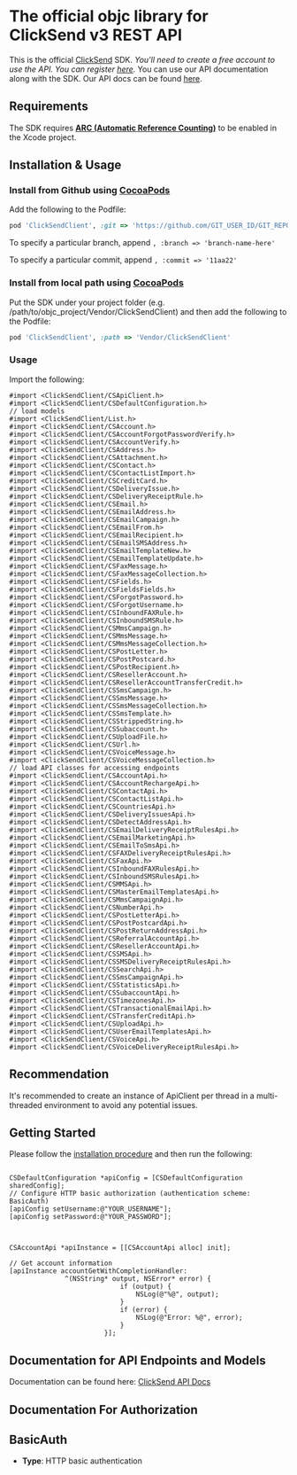 # The official objc library for ClickSend v3 REST API

 This is the official [ClickSend](https://clicksend.com) SDK.  *You'll need to create a free account to use the API. You can register [here](https://www.clicksend.com/signup).*  You can use our API documentation along with the SDK. Our API docs can be found [here](https://developers.clicksend.com). 

## Requirements

The SDK requires [**ARC (Automatic Reference Counting)**](http://stackoverflow.com/questions/7778356/how-to-enable-disable-automatic-reference-counting) to be enabled in the Xcode project.

## Installation & Usage
### Install from Github using [CocoaPods](https://cocoapods.org/)

Add the following to the Podfile:

```ruby
pod 'ClickSendClient', :git => 'https://github.com/GIT_USER_ID/GIT_REPO_ID.git'
```

To specify a particular branch, append `, :branch => 'branch-name-here'`

To specify a particular commit, append `, :commit => '11aa22'`

### Install from local path using [CocoaPods](https://cocoapods.org/)

Put the SDK under your project folder (e.g. /path/to/objc_project/Vendor/ClickSendClient) and then add the following to the Podfile:

```ruby
pod 'ClickSendClient', :path => 'Vendor/ClickSendClient'
```

### Usage

Import the following:

```objc
#import <ClickSendClient/CSApiClient.h>
#import <ClickSendClient/CSDefaultConfiguration.h>
// load models
#import <ClickSendClient/List.h>
#import <ClickSendClient/CSAccount.h>
#import <ClickSendClient/CSAccountForgotPasswordVerify.h>
#import <ClickSendClient/CSAccountVerify.h>
#import <ClickSendClient/CSAddress.h>
#import <ClickSendClient/CSAttachment.h>
#import <ClickSendClient/CSContact.h>
#import <ClickSendClient/CSContactListImport.h>
#import <ClickSendClient/CSCreditCard.h>
#import <ClickSendClient/CSDeliveryIssue.h>
#import <ClickSendClient/CSDeliveryReceiptRule.h>
#import <ClickSendClient/CSEmail.h>
#import <ClickSendClient/CSEmailAddress.h>
#import <ClickSendClient/CSEmailCampaign.h>
#import <ClickSendClient/CSEmailFrom.h>
#import <ClickSendClient/CSEmailRecipient.h>
#import <ClickSendClient/CSEmailSMSAddress.h>
#import <ClickSendClient/CSEmailTemplateNew.h>
#import <ClickSendClient/CSEmailTemplateUpdate.h>
#import <ClickSendClient/CSFaxMessage.h>
#import <ClickSendClient/CSFaxMessageCollection.h>
#import <ClickSendClient/CSFields.h>
#import <ClickSendClient/CSFieldsFields.h>
#import <ClickSendClient/CSForgotPassword.h>
#import <ClickSendClient/CSForgotUsername.h>
#import <ClickSendClient/CSInboundFAXRule.h>
#import <ClickSendClient/CSInboundSMSRule.h>
#import <ClickSendClient/CSMmsCampaign.h>
#import <ClickSendClient/CSMmsMessage.h>
#import <ClickSendClient/CSMmsMessageCollection.h>
#import <ClickSendClient/CSPostLetter.h>
#import <ClickSendClient/CSPostPostcard.h>
#import <ClickSendClient/CSPostRecipient.h>
#import <ClickSendClient/CSResellerAccount.h>
#import <ClickSendClient/CSResellerAccountTransferCredit.h>
#import <ClickSendClient/CSSmsCampaign.h>
#import <ClickSendClient/CSSmsMessage.h>
#import <ClickSendClient/CSSmsMessageCollection.h>
#import <ClickSendClient/CSSmsTemplate.h>
#import <ClickSendClient/CSStrippedString.h>
#import <ClickSendClient/CSSubaccount.h>
#import <ClickSendClient/CSUploadFile.h>
#import <ClickSendClient/CSUrl.h>
#import <ClickSendClient/CSVoiceMessage.h>
#import <ClickSendClient/CSVoiceMessageCollection.h>
// load API classes for accessing endpoints
#import <ClickSendClient/CSAccountApi.h>
#import <ClickSendClient/CSAccountRechargeApi.h>
#import <ClickSendClient/CSContactApi.h>
#import <ClickSendClient/CSContactListApi.h>
#import <ClickSendClient/CSCountriesApi.h>
#import <ClickSendClient/CSDeliveryIssuesApi.h>
#import <ClickSendClient/CSDetectAddressApi.h>
#import <ClickSendClient/CSEmailDeliveryReceiptRulesApi.h>
#import <ClickSendClient/CSEmailMarketingApi.h>
#import <ClickSendClient/CSEmailToSmsApi.h>
#import <ClickSendClient/CSFAXDeliveryReceiptRulesApi.h>
#import <ClickSendClient/CSFaxApi.h>
#import <ClickSendClient/CSInboundFAXRulesApi.h>
#import <ClickSendClient/CSInboundSMSRulesApi.h>
#import <ClickSendClient/CSMMSApi.h>
#import <ClickSendClient/CSMasterEmailTemplatesApi.h>
#import <ClickSendClient/CSMmsCampaignApi.h>
#import <ClickSendClient/CSNumberApi.h>
#import <ClickSendClient/CSPostLetterApi.h>
#import <ClickSendClient/CSPostPostcardApi.h>
#import <ClickSendClient/CSPostReturnAddressApi.h>
#import <ClickSendClient/CSReferralAccountApi.h>
#import <ClickSendClient/CSResellerAccountApi.h>
#import <ClickSendClient/CSSMSApi.h>
#import <ClickSendClient/CSSMSDeliveryReceiptRulesApi.h>
#import <ClickSendClient/CSSearchApi.h>
#import <ClickSendClient/CSSmsCampaignApi.h>
#import <ClickSendClient/CSStatisticsApi.h>
#import <ClickSendClient/CSSubaccountApi.h>
#import <ClickSendClient/CSTimezonesApi.h>
#import <ClickSendClient/CSTransactionalEmailApi.h>
#import <ClickSendClient/CSTransferCreditApi.h>
#import <ClickSendClient/CSUploadApi.h>
#import <ClickSendClient/CSUserEmailTemplatesApi.h>
#import <ClickSendClient/CSVoiceApi.h>
#import <ClickSendClient/CSVoiceDeliveryReceiptRulesApi.h>

```

## Recommendation

It's recommended to create an instance of ApiClient per thread in a multi-threaded environment to avoid any potential issues.

## Getting Started

Please follow the [installation procedure](#installation--usage) and then run the following:

```objc

CSDefaultConfiguration *apiConfig = [CSDefaultConfiguration sharedConfig];
// Configure HTTP basic authorization (authentication scheme: BasicAuth)
[apiConfig setUsername:@"YOUR_USERNAME"];
[apiConfig setPassword:@"YOUR_PASSWORD"];



CSAccountApi *apiInstance = [[CSAccountApi alloc] init];

// Get account information
[apiInstance accountGetWithCompletionHandler: 
              ^(NSString* output, NSError* error) {
                            if (output) {
                                NSLog(@"%@", output);
                            }
                            if (error) {
                                NSLog(@"Error: %@", error);
                            }
                        }];

```

## Documentation for API Endpoints and Models

Documentation can be found here: [ClickSend API Docs](https://developers.clicksend.com/docs/)

## Documentation For Authorization


## BasicAuth

- **Type**: HTTP basic authentication


